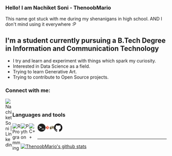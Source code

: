 ### Hello! I am Nachiket Soni - ThenoobMario

This name got stuck with me during my shenanigans in high school. AND I don't mind using it everywhere :P

## I'm a student currently pursuing a B.Tech Degree in Information and Communication Technology
- I try and learn and experiment with things which spark my curiosity.
- Interested in Data Science as a field.
- Trying to learn Generative Art.
- Trying to contribute to Open Source projects.

### Connect with me:

[<img align= "left" alt= "Nachiket Soni | Linkedin" width= "22px" src= "https://cdn.jsdelivr.net/npm/simple-icons@v3/icons/linkedin.svg" />][Linkedin]

<br />

### Languages and tools

<img align="left" alt="R Programming" width="26px" src="https://www.r-project.org/Rlogo.png" />
<img align="left" alt="Python" width="26px" src="https://upload.wikimedia.org/wikipedia/commons/thumb/c/c3/Python-logo-notext.svg/120px-Python-logo-notext.svg.png" />
<img align="left" alt="C++" width="26px" src="https://upload.wikimedia.org/wikipedia/commons/thumb/1/18/ISO_C%2B%2B_Logo.svg/150px-ISO_C%2B%2B_Logo.svg.png" />
<img align="left" alt="HTML5" width="26px" src="https://raw.githubusercontent.com/github/explore/80688e429a7d4ef2fca1e82350fe8e3517d3494d/topics/terminal/terminal.png" />
<img align="left" alt="Git" width="26px" src="https://raw.githubusercontent.com/github/explore/80688e429a7d4ef2fca1e82350fe8e3517d3494d/topics/git/git.png" />
<img align="left" alt="GitHub" width="26px" src="https://raw.githubusercontent.com/github/explore/78df643247d429f6cc873026c0622819ad797942/topics/github/github.png" />

<br />
<br />

---

[![ThenoobMario's github stats](https://github-readme-stats.vercel.app/api?username=ThenoobMario&show_icons=true&theme=synthwave)](https://github.com/anuraghazra/github-readme-stats)


[Linkedin]: https://www.linkedin.com/in/nachiket-soni-9519021aa/

